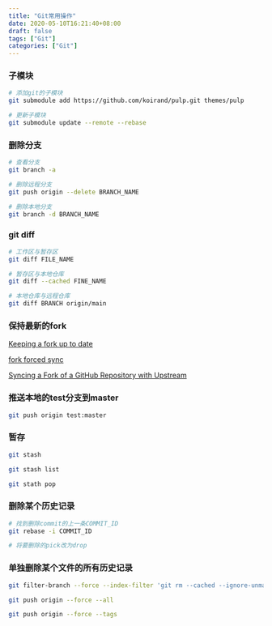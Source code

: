 ```yaml
---
title: "Git常用操作"
date: 2020-05-10T16:21:40+08:00
draft: false
tags: ["Git"]
categories: ["Git"]
---
```




### 子模块

```bash
# 添加git的子模块
git submodule add https://github.com/koirand/pulp.git themes/pulp

# 更新子模块
git submodule update --remote --rebase
```



### 删除分支

```bash
# 查看分支
git branch -a

# 删除远程分支
git push origin --delete BRANCH_NAME

# 删除本地分支
git branch -d BRANCH_NAME
```



### git diff

```bash
# 工作区与暂存区
git diff FILE_NAME

# 暂存区与本地仓库
git diff --cached FINE_NAME

# 本地仓库与远程仓库
git diff BRANCH origin/main
```



### 保持最新的fork
[Keeping a fork up to date](https://gist.github.com/CristinaSolana/1885435)

[fork forced sync](https://gist.github.com/glennblock/1974465)

[Syncing a Fork of a GitHub Repository with Upstream](https://ardalis.com/syncing-a-fork-of-a-github-repository-with-upstream/)



### 推送本地的test分支到master

```bash
git push origin test:master
```



### 暂存

```bash
git stash

git stash list 

git stath pop
```



### 删除某个历史记录

```bash
# 找到删除commit的上一条COMMIT_ID
git rebase -i COMMIT_ID

# 将要删除的pick改为drop
```



### 单独删除某个文件的所有历史记录

```bash
git filter-branch --force --index-filter 'git rm --cached --ignore-unmatch src/main/resources/config/application-test.yml' --prune-empty --tag-name-filter cat -- --all

git push origin --force --all

git push origin --force --tags
```


